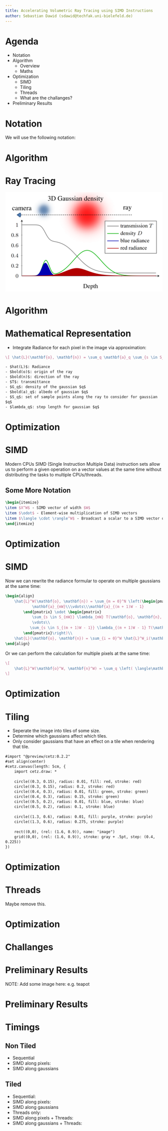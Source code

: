 ```yaml
---
title: Accelerating Volumetric Ray Tracing using SIMD Instructions
author: Sebastian Dawid (sdawid@techfak.uni-bielefeld.de)
---
```


Agenda
===

* Notation
* Algorithm
    * Overview
    * Maths
* Optimization
    * SIMD
    * Tiling
    * Threads
    * What are the challanges?
* Preliminary Results

<!--end_slide-->

Notation
===

We will use the following notation:

<!--end_slide-->

Algorithm
===

# Ray Tracing

![](./ray-tracing.png)

<!--end_slide-->

Algorithm
===

# Mathematical Representation

* Integrate Radiance for each pixel in the image via approximation:
```latex +render
\[ \hat{L}(\mathbf{o}, \mathbf{n}) = \sum_q \mathbf{a}_q \sum_{s \in S_q} \lambda_q T(\mathbf{o}, \mathbf{n}, s)G_q(\mathbf{o} + s\mathbf{n}) \]
```
```typst +render
- $hat(L)$: Radiance
- $bold(o)$: origin of the ray
- $bold(n)$: direction of the ray
- $T$: transmittance
- $G_q$: density of the gaussian $q$
- $bold(a)_q$: albedo of gaussian $q$
- $S_q$: set of sample points along the ray to consider for gaussian $q$
- $lambda_q$: step length for gaussian $q$
```
<!--end_slide-->

Optimization
===

# SIMD

Modern CPUs SIMD (Single Instruction Multiple Data) instruction sets allow us to perform a given operation on a vector values at the same time without distributing the tasks to multiple CPUs/threads.

<!--pause-->

## Some More Notation

```latex +render
\begin{itemize}
\item $X^W$ - SIMD vector of width $W$
\item $\odot$ - Element-wise multiplication of SIMD vectors
\item $\langle \cdot \rangle^W$ - Broadcast a scalar to a SIMD vector of width $W$
\end{itemize}
```

<!--end_slide-->

Optimization
===

# SIMD

Now we can rewrite the radiance formular to operate on multiple gaussians at the same time:
```latex +render
\begin{align}
    \hat{L}^W(\mathbf{o}, \mathbf{n}) = \sum_{m = 0}^N \left(\begin{pmatrix}
            \mathbf{a}_{mW}\\\vdots\\\mathbf{a}_{(m + 1)W - 1}
        \end{pmatrix} \odot \begin{pmatrix}
            \sum_{s \in S_{mW}} \lambda_{mW} T(\mathbf{o}, \mathbf{n}, s)G_{mW}(\mathbf{o} + s\mathbf{n})\\
            \vdots\\
           \sum_{s \in S_{(m + 1)W - 1}} \lambda_{(m + 1)W - 1} T(\mathbf{o}, \mathbf{n}, s)G_{(m + 1)W - 1}(\mathbf{o} + s\mathbf{n}) 
        \end{pmatrix}\right)\\
    \hat{L}(\mathbf{o}, \mathbf{n}) = \sum_{i = 0}^W \hat{L}^W_i(\mathbf{o}, \mathbf{n})
\end{align}
```

<!--pause-->

Or we can perform the calculation for multiple pixels at the same time:
```latex +render
\[
    \hat{L}^W(\mathbf{o}^W, \mathbf{n}^W) = \sum_q \left( \langle\mathbf{a}_q\rangle^W \odot \sum_{s \in S_q} \left( \langle \lambda_q\rangle^W \odot T(\mathbf{o}^W, \mathbf{n}^W,\ \langle s\rangle^W) \odot G_q(\mathbf{o}^W + \langle s\rangle^W \odot \mathbf{n}^W) \right) \right)
\]
```
<!--end_slide-->

Optimization
===

# Tiling

- Seperate the image into tiles of some size.
- Determine which gaussians affect which tiles.
- Only consider gaussians that have an effect on a tile when rendering that tile.

<!--pause-->

```typst +render
#import "@preview/cetz:0.2.2"
#set align(center)
#cetz.canvas(length: 5cm, {
    import cetz.draw: *

    circle((0.3, 0.15), radius: 0.01, fill: red, stroke: red)
    circle((0.3, 0.15), radius: 0.2, stroke: red)
    circle((0.4, 0.3), radius: 0.01, fill: green, stroke: green)
    circle((0.4, 0.3), radius: 0.15, stroke: green)
    circle((0.5, 0.2), radius: 0.01, fill: blue, stroke: blue)
    circle((0.5, 0.2), radius: 0.1, stroke: blue)

    circle((1.3, 0.6), radius: 0.01, fill: purple, stroke: purple)
    circle((1.3, 0.6), radius: 0.275, stroke: purple)

    rect((0,0), (rel: (1.6, 0.9)), name: "image")
    grid((0,0), (rel: (1.6, 0.9)), stroke: gray + .5pt, step: (0.4, 0.225))
})
```

<!--end_slide-->

Optimization
===

# Threads

Maybe remove this.

<!--end_slide-->

Optimization
===

# Challanges

<!--end_slide-->

Preliminary Results
===

NOTE: Add some image here: e.g. teapot

<!--end_slide-->

Preliminary Results
===

# Timings
## Non Tiled
* Sequential
* SIMD along pixels:
* SIMD along gaussians
## Tiled
* Sequential:
* SIMD along pixels:
* SIMD along gaussians
* Threads only:
* SIMD along pixels + Threads:
* SIMD along gaussians + Threads:
